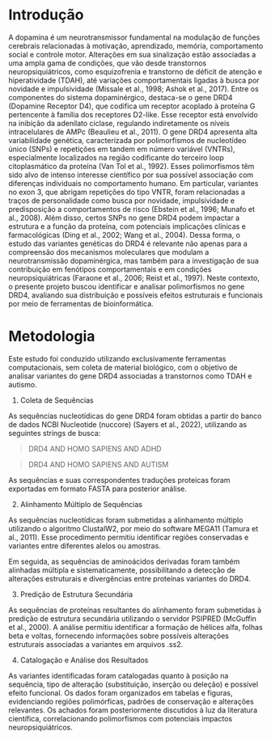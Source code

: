 # Introdução

A dopamina é um neurotransmissor fundamental na modulação de funções cerebrais relacionadas à motivação, aprendizado, memória, comportamento social e controle motor. Alterações em sua sinalização estão associadas a uma ampla gama de condições, que vão desde transtornos neuropsiquiátricos, como esquizofrenia e transtorno de déficit de atenção e hiperatividade (TDAH), até variações comportamentais ligadas à busca por novidade e impulsividade (Missale et al., 1998; Ashok et al., 2017).
Entre os componentes do sistema dopaminérgico, destaca-se o gene DRD4 (Dopamine Receptor D4), que codifica um receptor acoplado à proteína G pertencente à família dos receptores D2-like. Esse receptor está envolvido na inibição da adenilato ciclase, regulando indiretamente os níveis intracelulares de AMPc (Beaulieu et al., 2011). O gene DRD4 apresenta alta variabilidade genética, caracterizada por polimorfismos de nucleotídeo único (SNPs) e repetições em tandem em número variável (VNTRs), especialmente localizados na região codificante do terceiro loop citoplasmático da proteína (Van Tol et al., 1992).
Esses polimorfismos têm sido alvo de intenso interesse científico por sua possível associação com diferenças individuais no comportamento humano. Em particular, variantes no exon 3, que abrigam repetições do tipo VNTR, foram relacionadas a traços de personalidade como busca por novidade, impulsividade e predisposição a comportamentos de risco (Ebstein et al., 1996; Munafo et al., 2008). Além disso, certos SNPs no gene DRD4 podem impactar a estrutura e a função da proteína, com potenciais implicações clínicas e farmacológicas (Ding et al., 2002; Wang et al., 2004).
Dessa forma, o estudo das variantes genéticas do DRD4 é relevante não apenas para a compreensão dos mecanismos moleculares que modulam a neurotransmissão dopaminérgica, mas também para a investigação de sua contribuição em fenótipos comportamentais e em condições neuropsiquiátricas (Faraone et al., 2006; Reist et al., 1997). Neste contexto, o presente projeto buscou identificar e analisar polimorfismos no gene DRD4, avaliando sua distribuição e possíveis efeitos estruturais e funcionais por meio de ferramentas de bioinformática.


# Metodologia

Este estudo foi conduzido utilizando exclusivamente ferramentas computacionais, sem coleta de material biológico, com o objetivo de analisar variantes do gene DRD4 associadas a transtornos como TDAH e autismo.

1. Coleta de Sequências

As sequências nucleotídicas do gene DRD4 foram obtidas a partir do banco de dados NCBI Nucleotide (nuccore) (Sayers et al., 2022), utilizando as seguintes strings de busca:

>DRD4 AND HOMO SAPIENS AND ADHD

>DRD4 AND HOMO SAPIENS AND AUTISM

As sequências e suas correspondentes traduções proteicas foram exportadas em formato FASTA para posterior análise.

2. Alinhamento Múltiplo de Sequências

As sequências nucleotídicas foram submetidas a alinhamento múltiplo utilizando o algoritmo ClustalW2, por meio do software MEGA11 (Tamura et al., 2011). Esse procedimento permitiu identificar regiões conservadas e variantes entre diferentes alelos ou amostras.

Em seguida, as sequências de aminoácidos derivadas foram também alinhadas múltipla e sistematicamente, possibilitando a detecção de alterações estruturais e divergências entre proteínas variantes do DRD4.

3. Predição de Estrutura Secundária

As sequências de proteínas resultantes do alinhamento foram submetidas à predição de estrutura secundária utilizando o servidor PSIPRED (McGuffin et al., 2000). A análise permitiu identificar a formação de hélices alfa, folhas beta e voltas, fornecendo informações sobre possíveis alterações estruturais associadas a variantes em arquivos .ss2.

4. Catalogação e Análise dos Resultados

As variantes identificadas foram catalogadas quanto à posição na sequência, tipo de alteração (substituição, inserção ou deleção) e possível efeito funcional. Os dados foram organizados em tabelas e figuras, evidenciando regiões polimórficas, padrões de conservação e alterações relevantes. Os achados foram posteriormente discutidos à luz da literatura científica, correlacionando polimorfismos com potenciais impactos neuropsiquiátricos.